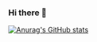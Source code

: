 ### Hi there 👋


[![Anurag's GitHub stats](https://github-readme-stats.vercel.app/api?username=xsbela&theme=radical)](https://github.com/xsbela/github-readme-stats)

<!--
**xsbela/xsbela** is a ✨ _special_ ✨ repository because its `README.md` (this file) appears on your GitHub profile.

Here are some ideas to get you started:

- 🔭 I’m currently working on ...
- 🌱 I’m currently learning ...
- 👯 I’m looking to collaborate on ...
- 🤔 I’m looking for help with ...
- 💬 Ask me about ...
- 📫 How to reach me: ...
- 😄 Pronouns: ...
- ⚡ Fun fact: ...
-->

